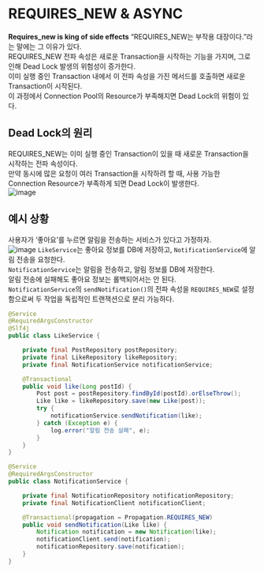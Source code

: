 # REQUIRES_NEW & ASYNC
**Requires_new is king of side effects**
“REQUIRES_NEW는 부작용 대장이다.”라는 말에는 그 이유가 있다.    
REQUIRES_NEW 전파 속성은 새로운 Transaction을 시작하는 기능을 가지며, 그로 인해 Dead Lock 발생의 위험성이 증가한다.    
이미 실행 중인 Transaction 내에서 이 전파 속성을 가진 메서드를 호출하면 새로운 Transaction이 시작된다.    
이 과정에서 Connection Pool의 Resource가 부족해지면 Dead Lock의 위험이 있다.    

## Dead Lock의 원리
REQUIRES_NEW는 이미 실행 중인 Transaction이 있을 때 새로운 Transaction을 시작하는 전파 속성이다.    
만약 동시에 많은 요청이 여러 Transaction을 시작하려 할 때, 사용 가능한 Connection Resource가 부족하게 되면 Dead Lock이 발생한다.    
![image](https://github.com/user-attachments/assets/39fbae9e-bc41-4b24-9da1-b50ddf1552e7)

## 예시 상황
사용자가 ‘좋아요’를 누르면 알림을 전송하는 서비스가 있다고 가정하자.    
![image](https://github.com/user-attachments/assets/e71a87df-3744-425b-8472-4e760b5cb207)
`LikeService`는 좋아요 정보를 DB에 저장하고, `NotificationService`에 알림 전송을 요청한다.    
`NotificationService`는 알림을 전송하고, 알림 정보를 DB에 저장한다.    
알림 전송에 실패해도 좋아요 정보는 롤백되어서는 안 된다.    
`NotificationService`의 `sendNotification()`의 전파 속성을 `REQUIRES_NEW`로 설정함으로써 두 작업을 독립적인 트랜잭션으로 분리 가능하다.    

```java
@Service
@RequiredArgsConstructor
@Slf4j
public class LikeService {

	private final PostRepository postRepository;
	private final LikeRepository likeRepository;
	private final NotificationService notificationService;

	@Transactional
	public void like(Long postId) {
		Post post = postRepository.findById(postId).orElseThrow();
		Like like = likeRepository.save(new Like(post));
		try {
			notificationService.sendNotification(like);
		} catch (Exception e) {
			log.error("알림 전송 실패", e);
		}
	}
}

@Service
@RequiredArgsConstructor
public class NotificationService {

	private final NotificationRepository notificationRepository;
	private final NotificationClient notificationClient;

	@Transactional(propagation = Propagation.REQUIRES_NEW)
	public void sendNotification(Like like) {
		Notification notification = new Notification(like);
		notificationClient.send(notification);
		notificationRepository.save(notification);
	}
}
```
